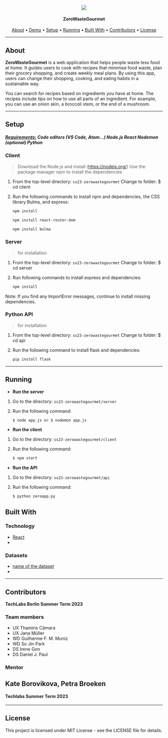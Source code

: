 <p align="center">
  <img src=logo.png>
  </p>

<h4 align="center">ZeroWasteGourmet</h4>

<p align="center">
  <a href="#about">About</a> •
  <a href="#demo">Demo</a> •
  <a href="#setup">Setup</a> •
  <a href="#running">Running</a> •
  <a href="#built-with">Built With</a> •
  <a href="#contributors">Contributors</a> •
  <a href="#license">License</a>
</p>

---

## About

**ZeroWasteGourmet** is a web application that helps people waste less food at home. It guides users to cook with recipes that minimise food waste, plan their grocery shopping, and create weekly meal plans. By using this app, users can change their shopping, cooking, and eating habits in a sustainable way. 
 
You can search for recipes based on ingredients you have at home. The recipes include tips on how to use all parts of an ingredient. For example, you can use an onion skin, a broccoli stem, or the end of a mushroom.

---

## Setup

##### <a href="#built-with">Requirements:</a> Code editors (VS Code, Atom...) Node.js React Nodemon (optional) Python



### Client 

> Download the Node.js and install (https://nodejs.org/)
Use the package manager npm to install the dependencies

1. From the top-level directory: `ss23-zerowastegourmet`
Change to folder: $ cd client

2. Run the following commands to install npm and dependencies, the CSS library Bulma, and express:

   ```sh
   npm install
   ```
   ```sh
   npm install react-router-dom
   ```
   ```sh
   npm install bulma
   ```

### Server

> for installation

1. From the top-level directory: `ss23-zerowastegourmet`
Change to folder: $ cd server

2. Run following commands to install express and dependencies:

   ```sh
   npm install
   ```

Note: If you find any ImportError messages, continue to install missing dependencies.

### Python API

> for installation

1. From the top-level directory: `ss23-zerowastegourmet`
Change to folder: $ cd api

2. Run the following command to install flask and dependencies:

   ```sh
   pip install flask
   ```
---

## Running 

- **Run the server** 
1. Go to the directory: `ss23-zerowastegourmet/server`

2. Run the following command:

   ```sh
   $ node app.js or $ nodemon app.js
   ```

- **Run the client** 
1. Go to the directory: `ss23-zerowastegourmet/client`

2. Run the following command:

   ```sh
   $ npm start
   ```

- **Run the API** 
1. Go to the directory: `ss23-zerowastegourmet/api`

2. Run the following command:

   ```sh
   $ python zeroapp.py
   ```

## Built With

### Technology

- [React](https://react.dev)
- 

### Datasets

- [ name of the dataset ](https://)
- 
---

## Contributors

**TechLabs Berlin Summer Term 2023**

### Team members

- UX Thamiris Câmara
- UX Jana Müller
- WD Guilherme F. M. Muniz 
- WD So Jin Park 
- DS Irene Gon
- DS Daniel J. Paul

### Mentor
Kate Borovikova, Petra Broeken
- 

#### Techlabs Summer Term 2023

---

## License
This project is licensed under MIT License - see the LICENSE file for details.

